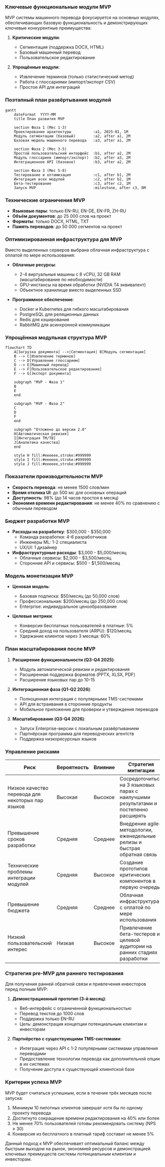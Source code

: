 ### Ключевые функциональные модули MVP

MVP системы машинного перевода фокусируется на основных модулях, обеспечивающих базовую функциональность и демонстрирующих ключевые конкурентные преимущества:

1. **Критические модули**:
    
    - Сегментация (поддержка DOCX, HTML)
    - Базовый машинный перевод
    - Пользовательское редактирование
2. **Упрощённые модули**:
    
    - Извлечение терминов (только статистический метод)
    - Работа с глоссариями (импорт/экспорт CSV)
    - Простое API для интеграций

### Поэтапный план развёртывания модулей


```mermaid
gantt
    dateFormat  YYYY-MM
    title План развития MVP
    
    section Фаза 1 (Мес 1-3)
    Проектирование архитектуры          :a1, 2025-01, 1M
    Модуль сегментации (базовый)        :a2, after a1, 2M
    Базовая модель машинного перевода   :a3, after a1, 2M
    
    section Фаза 2 (Мес 3-5)
    Простой пользовательский интерфейс  :b1, after a2, 2M
    Модуль глоссариев (импорт/экспорт)  :b2, after a3, 2M
    Интеграционное API (базовое)        :b3, after a2, 2M
    
    section Фаза 3 (Мес 5-8)
    Тестирование и оптимизация          :c1, after b1, 2M
    Интеграция всех модулей             :c2, after b2, 1M
    Бета-тестирование                   :c3, after c2, 1M
    Запуск MVP                          :milestone, after c3, 0M
```

### Технические ограничения MVP

- **Языковые пары**: только EN-RU, EN-DE, EN-FR, ZH-RU
- **Объём документов**: до 25 000 слов на проект
- **Форматы**: только DOCX, HTML, TXT
- **Память переводов**: до 50 000 сегментов на проект

### Оптимизированная инфраструктура для MVP

Вместо выделенных серверов выбрана облачная инфраструктура с оплатой по мере использования:

- **Облачные ресурсы**:
    
    - 2-4 виртуальные машины с 8 vCPU, 32 GB RAM (масштабирование по необходимости)
    - GPU-инстансы на время обработки (NVIDIA T4 эквивалент)
    - Объектное хранилище вместо выделенных SSD
- **Программное обеспечение**:
    
    - Docker и Kubernetes для гибкого масштабирования
    - PostgreSQL для реляционных данных
    - Redis для кэширования
    - RabbitMQ для асинхронной коммуникации

### Упрощённая модульная структура MVP

```mermaid
flowchart TD
    A[Загрузка документа] -->|Сегментация| B[Модуль сегментации]
    B --> C[Извлечение терминов]
    C --> D[Управление глоссарием]
    D --> E[Машинный перевод]
    E --> F[Пользовательское редактирование]
    F --> G[Экспорт документа]
    
    subgraph "MVP - Фаза 1"
    B
    E
    end
    
    subgraph "MVP - Фаза 2"
    C
    D
    F
    end
    
    subgraph "Отложено до версии 2.0"
    H[Автоматическая ревизия]
    I[Интеграция TM/TB]
    J[Аналитика качества]
    end
    
    style H fill:#eeeeee,stroke:#999999
    style I fill:#eeeeee,stroke:#999999
    style J fill:#eeeeee,stroke:#999999
```


### Показатели производительности MVP

- **Скорость перевода**: не менее 1500 слов/мин
- **Время отклика UI**: до 500 мс для основных операций
- **Доступность**: 98% (до 14 часов простоя в месяц)
- **Экономия времени редактирования**: не менее 40% по сравнению с обычным переводом

### Бюджет разработки MVP

- **Расходы на разработку**: $300,000 - $350,000
    - Команда разработки: 4-6 разработчиков
    - Инженеры ML: 1-2 специалиста
    - UX/UI: 1 дизайнер
- **Инфраструктурные расходы**: $3,000 - $5,000/месяц
    - Облачные сервисы: $2,000 - $3,500/месяц
    - Сторонние API и сервисы: $500 - $1,500/месяц

### Модель монетизации MVP

- **Ценовая модель**:
    
    - Базовая подписка: $50/месяц (до 50,000 слов)
    - Профессиональная: $200/месяц (до 250,000 слов)
    - Enterprise: индивидуальное ценообразование
- **Целевые метрики**:
    
    - Конверсия бесплатных пользователей в платные: 5%
    - Средний доход на пользователя (ARPU): $120/месяц
    - Удержание клиентов через 3 месяца: 60%

### План масштабирования после MVP

1. **Расширение функциональности (Q3-Q4 2025)**:
    
    - Модуль автоматической ревизии и редактирования
    - Расширенная поддержка форматов (PPTX, XLSX, PDF)
    - Расширение языковых пар до 10-15
2. **Интеграционная фаза (Q1-Q2 2026)**:
    
    - Полноценная интеграция с популярными TMS-системами
    - API для встраивания в сторонние продукты
    - Мобильное приложение для проверки и утверждения переводов
3. **Масштабирование (Q3-Q4 2026)**:
    
    - Запуск Enterprise-версии с локальным развёртыванием
    - Партнёрская программа для переводческих агентств
    - Поддержка низкоресурсных языков

### Управление рисками

|Риск|Вероятность|Влияние|Стратегия митигации|
|---|---|---|---|
|Низкое качество перевода для некоторых пар языков|Высокая|Высокое|Сосредоточиться на 3 языковых парах с наилучшими результатами и постепенно расширять|
|Превышение сроков разработки|Средняя|Среднее|Внедрение agile-методологии, еженедельные релизы и быстрая обратная связь|
|Технические проблемы интеграции модулей|Средняя|Высокое|Создание прототипов критических компонентов в первую очередь|
|Превышение бюджета|Средняя|Среднее|Облачная инфраструктура с оплатой по мере использования|
|Низкий пользовательский интерес|Низкая|Высокое|Привлечение бета-тестеров из целевой аудитории на ранних стадиях разработки|

### Стратегия pre-MVP для раннего тестирования

Для получения ранней обратной связи и привлечения инвесторов перед полным MVP:

1. **Демонстрационный прототип (3-й месяц)**:
    
    - Веб-интерфейс с ограниченной функциональностью
    - Перевод текстов до 1000 слов
    - Поддержка только EN-RU
    - Цель: демонстрация концепции потенциальным клиентам и инвесторам
2. **Партнёрство с существующими TMS-системами**:
    
    - Интеграция через API с 1-2 популярными системами управления переводами
    - Предоставление технологии перевода как дополнительной опции в их системах
    - Получение доступа к существующей клиентской базе

### Критерии успеха MVP

MVP будет считаться успешным, если в течение трёх месяцев после запуска:

1. Минимум 10 пилотных клиентов завершат хотя бы по одному проекту перевода
2. Достигнуто сокращение времени редактирования на 40% или более
3. Не менее 70% пользователей готовы рекомендовать систему (NPS ≥ 30)
4. Конверсия из бесплатного в платный тариф составит не менее 5%

Данный подход к MVP обеспечивает оптимальный баланс между быстрым выходом на рынок, экономией ресурсов и демонстрацией ключевых преимуществ системы потенциальным клиентам и инвесторам.